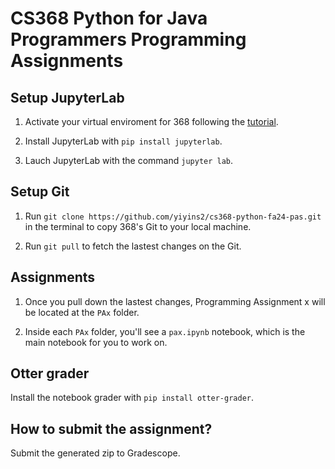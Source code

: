 # CS368 Python for Java Programmers Programming Assignments

## Setup JupyterLab

1. Activate your virtual enviroment for 368 following the [tutorial](https://github.com/yiyins2/cs368-python-fa24/blob/main/01-installation-version-control/virtual-environment.md). 

2. Install JupyterLab with `pip install jupyterlab`.

3. Lauch JupyterLab with the command `jupyter lab`.

## Setup Git

1. Run `git clone https://github.com/yiyins2/cs368-python-fa24-pas.git` in the terminal to copy 368's Git to your local machine.

2. Run `git pull` to fetch the lastest changes on the Git.

## Assignments

1. Once you pull down the lastest changes, Programming Assignment x will be located at the `PAx` folder.

2. Inside each `PAx` folder, you'll see a `pax.ipynb` notebook, which is the main notebook for you to work on.

## Otter grader

Install the notebook grader with `pip install otter-grader`.

## How to submit the assignment? 

Submit the generated zip to Gradescope. 